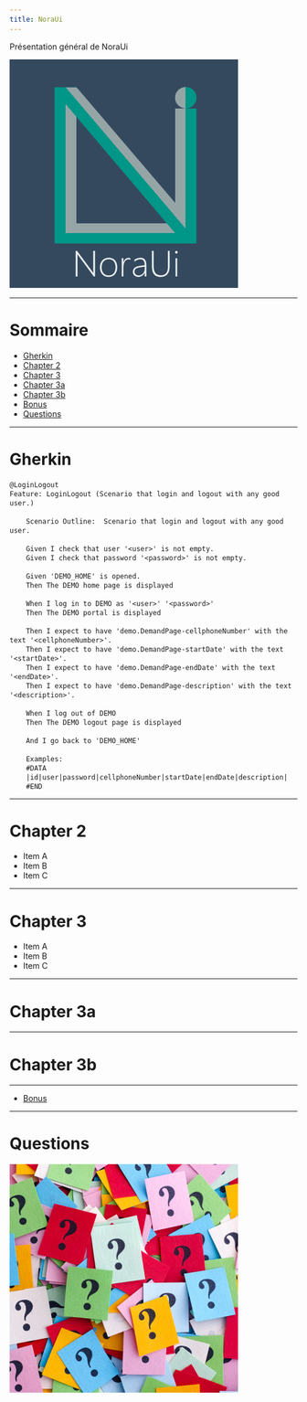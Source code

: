 ```yaml
---
title: NoraUi
---
```

Présentation général de NoraUi

![logo](img/noraui.png)

---
# Sommaire

* [Gherkin](#/2)
* [Chapter 2](#/3)
* [Chapter 3](#/4)
* [Chapter 3a](#/4/1)
* [Chapter 3b](#/4/2)
* [Bonus](bonus.md)
* [Questions](#/6)

---

# Gherkin

    @LoginLogout
    Feature: LoginLogout (Scenario that login and logout with any good user.) 
    
    	Scenario Outline:  Scenario that login and logout with any good user.
    	
        Given I check that user '<user>' is not empty.
        Given I check that password '<password>' is not empty.
        
        Given 'DEMO_HOME' is opened.
        Then The DEMO home page is displayed
          
        When I log in to DEMO as '<user>' '<password>'
        Then The DEMO portal is displayed
        
        Then I expect to have 'demo.DemandPage-cellphoneNumber' with the text '<cellphoneNumber>'.
        Then I expect to have 'demo.DemandPage-startDate' with the text '<startDate>'.
        Then I expect to have 'demo.DemandPage-endDate' with the text '<endDate>'.
        Then I expect to have 'demo.DemandPage-description' with the text '<description>'.   
           
        When I log out of DEMO
        Then The DEMO logout page is displayed
    
        And I go back to 'DEMO_HOME'
    		
    	Examples:
        #DATA
        |id|user|password|cellphoneNumber|startDate|endDate|description|
        #END

---

# Chapter 2

* Item A <!-- .element: class="fragment" -->
* Item B <!-- .element: class="fragment" -->
* Item C <!-- .element: class="fragment" -->

---

# Chapter 3

* Item A <!-- .element: class="fragment" -->
* Item B <!-- .element: class="fragment" -->
* Item C <!-- .element: class="fragment" -->

----

# Chapter 3a

----

# Chapter 3b

---

* [Bonus](bonus.md)

---

# Questions

![questions](img/questions.png)